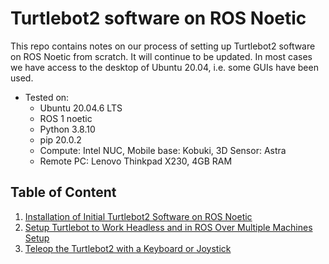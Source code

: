 # Turtlebot2 software on ROS Noetic

This repo contains notes on our process of setting up Turtlebot2 software on ROS Noetic from scratch. It will continue to be updated. In most cases we have access to the desktop of Ubuntu 20.04, i.e. some GUIs have been used.

- Tested on:
  - Ubuntu 20.04.6 LTS
  - ROS 1 noetic
  - Python 3.8.10
  - pip 20.0.2
  - Compute: Intel NUC, Mobile base: Kobuki, 3D Sensor: Astra
  - Remote PC: Lenovo Thinkpad X230, 4GB RAM

## Table of Content

1. [Installation of Initial Turtlebot2 Software on ROS Noetic](https://github.com/ailabspace/turtlebot2-noetic/blob/main/install.md)
2. [Setup Turtlebot to Work Headless and in ROS Over Multiple Machines Setup](https://github.com/ailabspace/turtlebot2-noetic/blob/main/multiplemachines.md)
3. [Teleop the Turtlebot2 with a Keyboard or Joystick](https://github.com/ailabspace/turtlebot2-noetic/blob/main/teleop.md)



